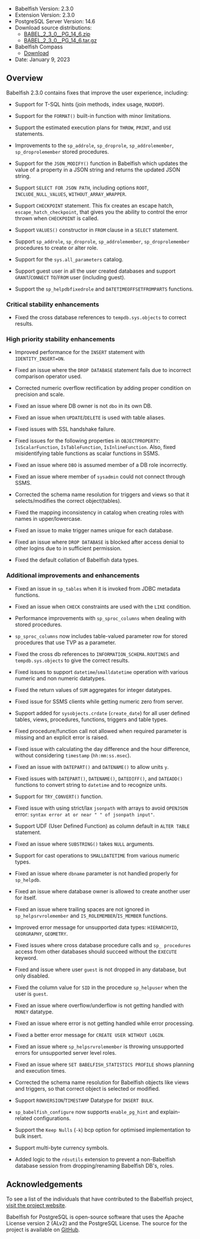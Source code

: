 - Babelfish Version: 2.3.0
- Extension Version: 2.3.0
- PostgreSQL Server Version: 14.6
- Download source distributions:
  - [BABEL_2_3_0__PG_14_6.zip](https://github.com/babelfish-for-postgresql/babelfish-for-postgresql/releases/download/BABEL_2_3_0__PG_14_6/BABEL_2_3_0__PG_14_6.zip)
  - [BABEL_2_3_0__PG_14_6.tar.gz](https://github.com/babelfish-for-postgresql/babelfish-for-postgresql/releases/download/BABEL_2_3_0__PG_14_6/BABEL_2_3_0__PG_14_6.tar.gz)
- Babelfish Compass
  - [Download](https://github.com/babelfish-for-postgresql/babelfish_compass/releases)
- Date: January 9, 2023

## Overview

Babelfish 2.3.0 contains fixes that improve the user experience, including:

- Support for T-SQL hints (join methods, index usage, `MAXDOP`).

- Support for the `FORMAT()` built-in function with minor limitations.

- Support the estimated execution plans for `THROW`, `PRINT`, and `USE` statements.

- Improvements to the `sp_addrole`, `sp_droprole`, `sp_addrolemember`, `sp_droprolemember` stored procedures.

- Support for the `JSON_MODIFY()` function in Babelfish which updates the value of a property in a JSON string and returns the updated JSON string.

- Support `SELECT FOR JSON PATH`, including options `ROOT`, `INCLUDE_NULL_VALUES`, `WITHOUT_ARRAY_WRAPPER`.

- Support `CHECKPOINT` statement. This fix creates an escape hatch, `escape_hatch_checkpoint`, that gives you the ability to control the error thrown when `CHECKPOINT` is called.

- Support `VALUES()` constructor in `FROM` clause in a `SELECT` statement.

- Support `sp_addrole`, `sp_droprole`, `sp_addrolemember`, `sp_droprolemember` procedures to create or alter role.

- Support for the `sys.all_parameters` catalog.

- Support guest user in all the user created databases and support `GRANT`/`CONNECT` `TO`/`FROM` user (including guest).

- Support the `sp_helpdbfixedrole` and `DATETIMEOFFSETFROMPARTS` functions.


### Critical stability enhancements

- Fixed the cross database references to `tempdb.sys.objects` to correct results.


### High priority stability enhancements

- Improved performance for the `INSERT` statement with `IDENTITY_INSERT=ON`.

- Fixed an issue where the `DROP DATABASE` statement fails due to incorrect comparison operator used.

- Corrected numeric overflow rectification by adding proper condition on precision and scale.

- Fixed an issue where DB owner is not `dbo` in its own DB.

- Fixed an issue when `UPDATE`/`DELETE` is used with table aliases.

- Fixed issues with SSL handshake failure.

- Fixed issues for the following properties in `OBJECTPROPERTY`: `IsScalarFunction`, `IsTableFunction`, `IsInlineFunction`. Also, fixed misidentifying table functions as scalar functions in SSMS.

- Fixed an issue where `DBO` is assumed member of a DB role incorrectly.

- Fixed an issue where member of `sysadmin` could not connect through SSMS.

- Corrected the schema name resolution for triggers and views so that it selects/modifies the correct object(tables).

- Fixed the mapping inconsistency in catalog when creating roles with names in upper/lowercase.

- Fixed an issue to make trigger names unique for each database.

- Fixed an issue where `DROP DATABASE` is blocked after access denial to other logins due to in sufficient permission.

- Fixed the default collation of Babelfish data types.

### Additional improvements and enhancements

- Fixed an issue in `sp_tables` when it is invoked from JDBC metadata functions.

- Fixed an issue when `CHECK` constraints are used with the `LIKE` condition.

- Performance improvements with `sp_sproc_columns` when dealing with stored procedures.

- `sp_sproc_columns` now includes table-valued parameter row for stored procedures that use TVP as a parameter.

- Fixed the cross db references to `INFORMATION_SCHEMA.ROUTINES` and `tempdb.sys.objects` to give the correct results.

- Fixed issues to support `datetime`/`smalldatetime` operation with various numeric and non numeric datatypes.

- Fixed the return values of `SUM` aggregates for integer datatypes.

- Fixed issue for SSMS clients while getting numeric zero from server.

- Support added for `sysobjects.crdate` (`create_date`) for all user defined tables, views, procedures, functions, triggers and table types.

- Fixed procedure/function call not allowed when required parameter is missing and an explicit error is raised.

- Fixed issue with calculating the day difference and the hour difference, without considering `timestamp` (`hh:mm:ss.msec`).

- Fixed an issue with `DATEPART()` and `DATENAME()` to allow units `y`.

- Fixed issues with `DATEPART()`, `DATENAME()`, `DATEDIFF()`, and `DATEADD()` functions to convert string to `datetime` and to recognize units.

- Support for `TRY_CONVERT()` function.

- Fixed issue with using strict/lax `jsonpath` with arrays to avoid `OPENJSON` error: `syntax error at or near " " of jsonpath input"`.

- Support UDF (User Defined Function) as column default in `ALTER TABLE` statement.

- Fixed an issue where `SUBSTRING()` takes `NULL` arguments.

- Support for cast operations to `SMALLDATETIME` from various numeric types.

- Fixed an issue where `dbname` parameter is not handled properly for `sp_helpdb`.

- Fixed an issue where database owner is allowed to create another user for itself.

- Fixed an issue where trailing spaces are not ignored in `sp_helpsrvrolemember` and `IS_ROLEMEMBER`/`IS_MEMBER` functions.

- Improved error message for unsupported data types: `HIERARCHYID`, `GEORGRAPHY`, `GEOMETRY`.

- Fixed issues where cross database procedure calls and `sp_ procedures` access from other databases should succeed without the `EXECUTE` keyword.

- Fixed and issue where user `guest` is not dropped in any database, but only disabled.

- Fixed the column value for `SID` in the procedure `sp_helpuser` when the user is `guest`.

- Fixed an issue where overflow/underflow is not getting handled with `MONEY` datatype.

- Fixed an issue where error is not getting handled while error processing.

- Fixed a better error message for `CREATE USER WITHOUT LOGIN`.

- Fixed an issue where `sp_helpsrvrolemember` is throwing unsupported errors for unsupported server level roles.

- Fixed an issue where `SET BABELFISH_STATISTICS PROFILE` shows planning and execution times.

- Corrected the schema name resolution for Babelfish objects like views and triggers, so that correct object is selected or modified.

- Support `ROWVERSION`/`TIMESTAMP` Datatype for `INSERT BULK`.

- `sp_babelfish_configure` now supports `enable_pg_hint` and explain-related configurations.

- Support the `Keep Nulls` (`-k`) bcp option for optimised implementation to bulk insert.

- Support multi-byte currency symbols.

- Added logic to the `rdsutils` extension to prevent a non-Babelfish database session from dropping/renaming Babelfish DB's, roles.



## Acknowledgements

To see a list of the individuals that have contributed to the Babelfish project, [visit the project website](https://babelfishpg.org/contributors/).

Babelfish for PostgreSQL is open-source software that uses the Apache License version 2 (ALv2) and the PostgreSQL License. The source for the project is available on [GitHub](https://github.com/babelfish-for-postgresql). 

